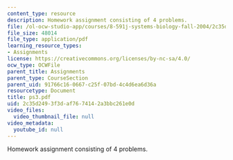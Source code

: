 ```yaml
---
content_type: resource
description: Homework assignment consisting of 4 problems.
file: /ol-ocw-studio-app/courses/8-591j-systems-biology-fall-2004/2c35d2493f3daf7674142a3bbc261e0d_ps3.pdf
file_size: 48014
file_type: application/pdf
learning_resource_types:
- Assignments
license: https://creativecommons.org/licenses/by-nc-sa/4.0/
ocw_type: OCWFile
parent_title: Assignments
parent_type: CourseSection
parent_uid: 91766c16-0667-c25f-07bd-4c4d6ea6d36a
resourcetype: Document
title: ps3.pdf
uid: 2c35d249-3f3d-af76-7414-2a3bbc261e0d
video_files:
  video_thumbnail_file: null
video_metadata:
  youtube_id: null
---
```

Homework assignment consisting of 4 problems.